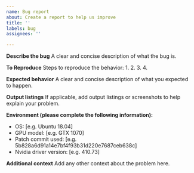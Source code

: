 ```yaml
---
name: Bug report
about: Create a report to help us improve
title: ''
labels: bug
assignees: ''

---
```


**Describe the bug**
A clear and concise description of what the bug is.

**To Reproduce**
Steps to reproduce the behavior:
1. 
2. 
3. 
4. 

**Expected behavior**
A clear and concise description of what you expected to happen.

**Output listings**
If applicable, add output listings or screenshots to help explain your problem.

**Environment (please complete the following information):**
 - OS: [e.g. Ubuntu 18.04]
 - GPU model: [e.g. GTX 1070]
 - Patch commit used: [e.g. 5b828a6d91a14e7bf4f93b31d220e7687ceb638c]
 - Nvidia driver version: [e.g. 410.73]

**Additional context**
Add any other context about the problem here.
